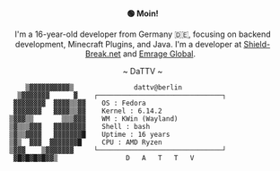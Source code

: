 <div align="center">

**🟢 Moin!**

I'm a 16-year-old developer from Germany 🇩🇪, focusing on backend development, Minecraft Plugins, and Java. I'm a developer at [Shield-Break.net](https://shield-break.net/) and [Emrage Global](https://discord.gg/Qeepngj4Y9).
&nbsp;


~ DaTTV ~
</div>

```
      ▒▓▓▓▓▓▓▓▓▓▓▒      ​         dattv@berlin            
    ▒▓▓▓▓▓▓▓      ▓    ┌───────────────────────────────┐ 
   ▓▓▓▓▓▓▓▓  ▓▓▓▓▒▒▓▓   ​ OS : Fedora                     
   ▓▓▓▓▓▓▓   ▓▓▓▓▒▒▓▓   ​ Kernel : 6.14.2                 
  ▒▓▓▓▒▒       ▒▒▒▓▓▓   ​ WM : KWin (Wayland)             
  ▒▓▒▒▒▓▓▓   ▓▓▓▓▓▓▓▓   ​ Shell : bash                    
  ▒▓▒▒▓▓▓▓   ▓▓▓▓▓▓▓█   ​ Uptime : 16 years               
  ▒▓▒  ▓▓▓  ▓▓▓▓▓▓▓█    ​ CPU : AMD Ryzen                 
  ▒▓▓▓    ▒▓▓▓▓▓▓▓     └───────────────────────────────┘ 
   ▓█▓█▓█▓█▓▓▒                 D   A   T   T   V         
```
